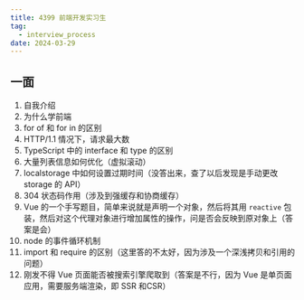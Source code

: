 ```yaml
---
title: 4399 前端开发实习生
tag:
  - interview_process
date: 2024-03-29
---
```


## 一面

1. 自我介绍
1. 为什么学前端
1. for of 和 for in 的区别
1. HTTP/1.1 情况下，请求最大数
1. TypeScript 中的 interface 和 type 的区别
1. 大量列表信息如何优化（虚拟滚动）
1. localstorage 中如何设置过期时间（没答出来，查了以后发现是手动更改 storage 的 API）
1. 304 状态码作用（涉及到强缓存和协商缓存）
1. Vue 的一个手写题目，简单来说就是声明一个对象，然后将其用 `reactive` 包装，然后对这个代理对象进行增加属性的操作，问是否会反映到原对象上（答案是会）
1. node 的事件循环机制
1. import 和 require 的区别（这里答的不太好，因为涉及一个深浅拷贝和引用的问题）
1. 刚发不得 Vue 页面能否被搜索引擎爬取到（答案是不行，因为 Vue 是单页面应用，需要服务端渲染，即 SSR 和CSR）
